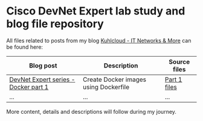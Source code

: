 # Cisco DevNet Expert lab study and blog file repository

All files related to posts from my blog [Kuhlcloud - IT Networks & More](https://blog.kuhlcloud.de/) can be found here:

| Blog post | Description | Source files |
| --------- | ----------- | ------------ |
| [DevNet Expert series - Docker part 1](https://blog.kuhlcloud.de/containers/2022/12/16/docker-part1.html) | Create Docker images using Dockerfile | [Part 1 files](https://github.com/daniel1820815/devnet-expert-lab/tree/main/blog/docker/part1-files) |
| ... | ... | ... |


More content, details and descriptions will follow during my journey.
